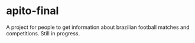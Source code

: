 # apito-final
A project for people to get information about brazilian football matches and competitions. Still in progress.
